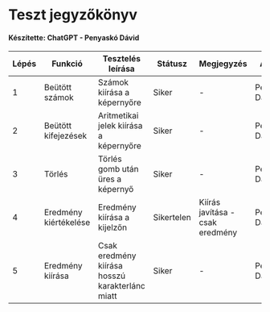 # Teszt jegyzőkönyv
#### Készítette: ChatGPT - Penyaskó Dávid

Lépés | Funkció | Tesztelés leírása | Státusz | Megjegyzés | Aláírás | Időpont
--- | --- | --- | --- | --- | --- | --- 
1 | Beütött számok | Számok kiírása a képernyőre | Siker | - | Penyaskó Dávid | 2023.10.10.
2 | Beütött kifejezések |Aritmetikai jelek kiírása a képernyőre | Siker | - | Penyaskó Dávid | 2023.10.10.
3 | Törlés | Törlés gomb után üres a képernyő | Siker | - | Penyaskó Dávid | 2023.10.10.
4 | Eredmény kiértékelése | Eredmény kiírása a kijelzőn | Sikertelen | Kiírás javítása - csak eredmény | Penyaskó Dávid | 2023.10.10.
5 | Eredmény kiírása | Csak eredmény kiírása hosszú karakterlánc miatt | Siker | - | Penyaskó Dávid | 2023.10.10.
